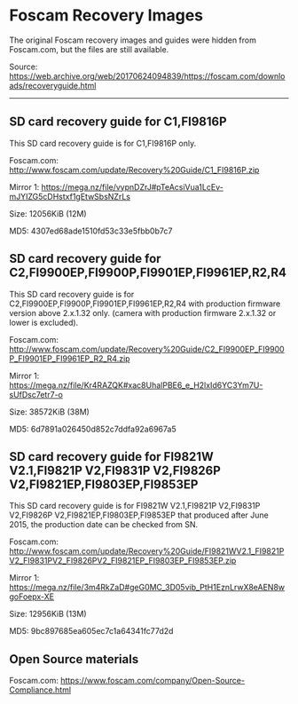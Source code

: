 # Foscam Recovery Images

The original Foscam recovery images and guides were hidden from Foscam.com, but the files are still available.

Source: https://web.archive.org/web/20170624094839/https://foscam.com/downloads/recoveryguide.html

<hr>

## SD card recovery guide for C1,FI9816P
This SD card recovery guide is for C1,FI9816P only.

Foscam.com: http://www.foscam.com/update/Recovery%20Guide/C1_FI9816P.zip

Mirror 1: https://mega.nz/file/vypnDZrJ#pTeAcsiVua1LcEv-mJYIZG5cDHstxf1gEtwSbsNZrLs

Size: 12056KiB (12M)

MD5: 4307ed68ade1510fd53c33e5fbb0b7c7

## SD card recovery guide for C2,FI9900EP,FI9900P,FI9901EP,FI9961EP,R2,R4
This SD card recovery guide is for C2,FI9900EP,FI9900P,FI9901EP,FI9961EP,R2,R4 with production firmware version above 2.x.1.32 only. (camera with production firmware 2.x.1.32 or lower is excluded).

Foscam.com: http://www.foscam.com/update/Recovery%20Guide/C2_FI9900EP_FI9900P_FI9901EP_FI9961EP_R2_R4.zip

Mirror 1: https://mega.nz/file/Kr4RAZQK#xac8UhalPBE6_e_H2lxId6YC3Ym7U-sUfDsc7etr7-o

Size: 38572KiB (38M)

MD5: 6d7891a026450d852c7ddfa92a6967a5

## SD card recovery guide for FI9821W V2.1,FI9821P V2,FI9831P V2,FI9826P V2,FI9821EP,FI9803EP,FI9853EP
This SD card recovery guide is for FI9821W V2.1,FI9821P V2,FI9831P V2,FI9826P V2,FI9821EP,FI9803EP,FI9853EP that produced after June 2015, the production date can be checked from SN.

Foscam.com: http://www.foscam.com/update/Recovery%20Guide/FI9821WV2.1_FI9821PV2_FI9831PV2_FI9826PV2_FI9821EP_FI9803EP_FI9853EP.zip

Mirror 1: https://mega.nz/file/3m4RkZaD#geG0MC_3D05vib_PtH1EznLrwX8eAEN8wgoFoepx-XE

Size: 12956KiB (13M)

MD5: 9bc897685ea605ec7c1a64341fc77d2d

## Open Source materials

Foscam.com: https://www.foscam.com/company/Open-Source-Compliance.html
